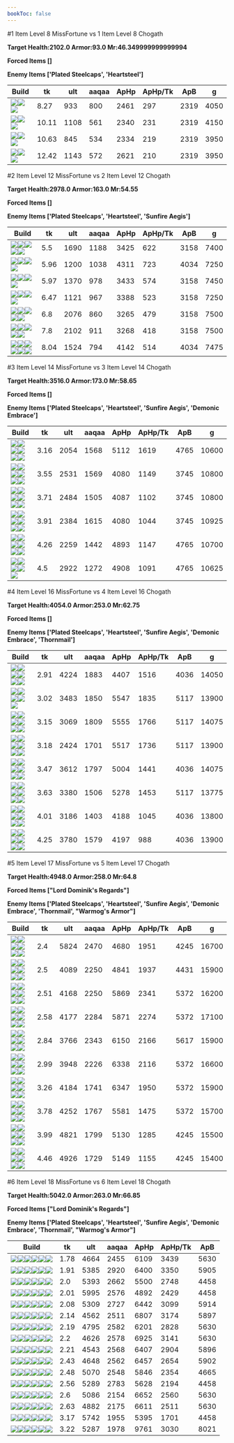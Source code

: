 ```yaml
---
bookToc: false
---
```


#1 Item Level 8 MissFortune vs 1 Item Level 8 Chogath

**Target Health:2102.0 Armor:93.0 Mr:46.349999999999994**


**Forced Items []**


**Enemy Items ['Plated Steelcaps', 'Heartsteel']**




Build | tk | ult | aaqaa |ApHp | ApHp/Tk | ApB | g
-|-|-|-|-|-|-|-
![](/item/3153.png)![](/item/1001.png)![](/item/1055.png)|8.27|933|800|2461|297|2319|4050
![](/item/6675.png)![](/item/1001.png)![](/item/1055.png)|10.11|1108|561|2340|231|2319|4150
![](/item/3115.png)![](/item/1001.png)![](/item/1055.png)|10.63|845|534|2334|219|2319|3950
![](/item/3072.png)![](/item/1001.png)![](/item/1055.png)|12.42|1143|572|2621|210|2319|3950




























































#2 Item Level 12 MissFortune vs 2 Item Level 12 Chogath

**Target Health:2978.0 Armor:163.0 Mr:54.55**


**Forced Items []**


**Enemy Items ['Plated Steelcaps', 'Heartsteel', 'Sunfire Aegis']**




Build | tk | ult | aaqaa |ApHp | ApHp/Tk | ApB | g
-|-|-|-|-|-|-|-
![](/item/3153.png)![](/item/3036.png)![](/item/1001.png)![](/item/1055.png)![](/item/1036.png)|5.5|1690|1188|3425|622|3158|7400
![](/item/3153.png)![](/item/3091.png)![](/item/1001.png)![](/item/1055.png)|5.96|1200|1038|4311|723|4034|7250
![](/item/3153.png)![](/item/6675.png)![](/item/1001.png)![](/item/1055.png)|5.97|1370|978|3433|574|3158|7450
![](/item/3153.png)![](/item/3115.png)![](/item/1001.png)![](/item/1055.png)|6.47|1121|967|3388|523|3158|7250
![](/item/6675.png)![](/item/3036.png)![](/item/1001.png)![](/item/1055.png)![](/item/1036.png)|6.8|2076|860|3265|479|3158|7500
![](/item/3036.png)![](/item/3031.png)![](/item/1001.png)![](/item/1055.png)![](/item/1036.png)|7.8|2102|911|3268|418|3158|7500
![](/item/3091.png)![](/item/3179.png)![](/item/1001.png)![](/item/1055.png)![](/item/1037.png)![](/item/1036.png)|8.04|1524|794|4142|514|4034|7475




























































#3 Item Level 14 MissFortune vs 3 Item Level 14 Chogath

**Target Health:3516.0 Armor:173.0 Mr:58.65**


**Forced Items []**


**Enemy Items ['Plated Steelcaps', 'Heartsteel', 'Sunfire Aegis', 'Demonic Embrace']**




Build | tk | ult | aaqaa |ApHp | ApHp/Tk | ApB | g
-|-|-|-|-|-|-|-
![](/item/3153.png)![](/item/3036.png)![](/item/3091.png)![](/item/1001.png)![](/item/1055.png)![](/item/1036.png)|3.16|2054|1568|5112|1619|4765|10600
![](/item/3153.png)![](/item/3036.png)![](/item/3031.png)![](/item/1001.png)![](/item/1055.png)![](/item/1036.png)|3.55|2531|1569|4080|1149|3745|10800
![](/item/3153.png)![](/item/3036.png)![](/item/6675.png)![](/item/1001.png)![](/item/1055.png)![](/item/1036.png)|3.71|2484|1505|4087|1102|3745|10800
![](/item/3153.png)![](/item/3036.png)![](/item/3095.png)![](/item/1001.png)![](/item/1055.png)![](/item/1037.png)|3.91|2384|1615|4080|1044|3745|10925
![](/item/3036.png)![](/item/3091.png)![](/item/6671.png)![](/item/1001.png)![](/item/1055.png)![](/item/1036.png)|4.26|2259|1442|4893|1147|4765|10700
![](/item/3036.png)![](/item/3091.png)![](/item/3142.png)![](/item/1055.png)![](/item/1037.png)|4.5|2922|1272|4908|1091|4765|10625




























































#4 Item Level 16 MissFortune vs 4 Item Level 16 Chogath

**Target Health:4054.0 Armor:253.0 Mr:62.75**


**Forced Items []**


**Enemy Items ['Plated Steelcaps', 'Heartsteel', 'Sunfire Aegis', 'Demonic Embrace', 'Thornmail']**




Build | tk | ult | aaqaa |ApHp | ApHp/Tk | ApB | g
-|-|-|-|-|-|-|-
![](/item/3153.png)![](/item/3036.png)![](/item/6676.png)![](/item/3142.png)![](/item/1038.png)![](/item/1036.png)|2.91|4224|1883|4407|1516|4036|14050
![](/item/3153.png)![](/item/3036.png)![](/item/3091.png)![](/item/3142.png)![](/item/1038.png)|3.02|3483|1850|5547|1835|5117|13900
![](/item/3153.png)![](/item/3036.png)![](/item/3091.png)![](/item/3031.png)![](/item/1001.png)![](/item/1037.png)|3.15|3069|1809|5555|1766|5117|14075
![](/item/3153.png)![](/item/3036.png)![](/item/3091.png)![](/item/3085.png)![](/item/1001.png)![](/item/1038.png)|3.18|2424|1701|5517|1736|5117|13900
![](/item/3153.png)![](/item/3036.png)![](/item/3031.png)![](/item/3072.png)![](/item/1001.png)![](/item/1037.png)|3.47|3612|1797|5004|1441|4036|14075
![](/item/6675.png)![](/item/3036.png)![](/item/3091.png)![](/item/3095.png)![](/item/1001.png)![](/item/1037.png)|3.63|3380|1506|5278|1453|5117|13775
![](/item/3036.png)![](/item/3031.png)![](/item/3085.png)![](/item/3087.png)![](/item/1001.png)![](/item/1038.png)|4.01|3186|1403|4188|1045|4036|13800
![](/item/3036.png)![](/item/3031.png)![](/item/3095.png)![](/item/3508.png)![](/item/1001.png)![](/item/1038.png)|4.25|3780|1579|4197|988|4036|13900




























































#5 Item Level 17 MissFortune vs 5 Item Level 17 Chogath

**Target Health:4948.0 Armor:258.0 Mr:64.8**


**Forced Items ["Lord Dominik's Regards"]**


**Enemy Items ['Plated Steelcaps', 'Heartsteel', 'Sunfire Aegis', 'Demonic Embrace', 'Thornmail', "Warmog's Armor"]**




Build | tk | ult | aaqaa |ApHp | ApHp/Tk | ApB | g
-|-|-|-|-|-|-|-
![](/item/3153.png)![](/item/3036.png)![](/item/6676.png)![](/item/3142.png)![](/item/6696.png)![](/item/1038.png)|2.4|5824|2470|4680|1951|4245|16700
![](/item/3153.png)![](/item/3036.png)![](/item/3115.png)![](/item/6676.png)![](/item/6692.png)![](/item/1001.png)|2.5|4089|2250|4841|1937|4431|15900
![](/item/3153.png)![](/item/3036.png)![](/item/3091.png)![](/item/6676.png)![](/item/6675.png)![](/item/1001.png)|2.51|4168|2250|5869|2341|5372|16200
![](/item/3153.png)![](/item/3036.png)![](/item/3091.png)![](/item/3142.png)![](/item/3115.png)![](/item/1038.png)|2.58|4177|2284|5871|2274|5372|17100
![](/item/3153.png)![](/item/3036.png)![](/item/3091.png)![](/item/3087.png)![](/item/6692.png)![](/item/1001.png)|2.84|3766|2343|6150|2166|5617|15900
![](/item/3153.png)![](/item/3036.png)![](/item/3091.png)![](/item/3031.png)![](/item/3074.png)![](/item/1001.png)|2.99|3948|2226|6338|2116|5372|16600
![](/item/3036.png)![](/item/3031.png)![](/item/3046.png)![](/item/3072.png)![](/item/3091.png)![](/item/1001.png)|3.26|4184|1741|6347|1950|5372|15900
![](/item/3036.png)![](/item/3031.png)![](/item/3004.png)![](/item/3091.png)![](/item/3508.png)![](/item/1001.png)|3.78|4252|1767|5581|1475|5372|15700
![](/item/3036.png)![](/item/3031.png)![](/item/3072.png)![](/item/3087.png)![](/item/6695.png)![](/item/1001.png)|3.99|4821|1799|5130|1285|4245|15500
![](/item/3036.png)![](/item/3031.png)![](/item/3072.png)![](/item/3508.png)![](/item/6695.png)![](/item/1001.png)|4.46|4926|1729|5149|1155|4245|15400




























































#6 Item Level 18 MissFortune vs 6 Item Level 18 Chogath

**Target Health:5042.0 Armor:263.0 Mr:66.85**


**Forced Items ["Lord Dominik's Regards"]**


**Enemy Items ['Plated Steelcaps', 'Heartsteel', 'Sunfire Aegis', 'Demonic Embrace', 'Thornmail', "Warmog's Armor"]**




Build | tk | ult | aaqaa |ApHp | ApHp/Tk | ApB
-|-|-|-|-|-|-
![](/item/3153.png)![](/item/3036.png)![](/item/3091.png)![](/item/6676.png)![](/item/6675.png)![](/item/3085.png)|1.78|4664|2455|6109|3439|5630
![](/item/3153.png)![](/item/3036.png)![](/item/3091.png)![](/item/3095.png)![](/item/6676.png)![](/item/6692.png)|1.91|5385|2920|6400|3350|5905
![](/item/3153.png)![](/item/3036.png)![](/item/3031.png)![](/item/3072.png)![](/item/3085.png)![](/item/6676.png)|2.0|5393|2662|5500|2748|4458
![](/item/3153.png)![](/item/3036.png)![](/item/6676.png)![](/item/3142.png)![](/item/6696.png)![](/item/3115.png)|2.01|5995|2576|4892|2429|4458
![](/item/3153.png)![](/item/3036.png)![](/item/3091.png)![](/item/3004.png)![](/item/6696.png)![](/item/6692.png)|2.08|5309|2727|6442|3099|5914
![](/item/3153.png)![](/item/3036.png)![](/item/3091.png)![](/item/3074.png)![](/item/3115.png)![](/item/6692.png)|2.14|4562|2511|6807|3174|5897
![](/item/3153.png)![](/item/3036.png)![](/item/3091.png)![](/item/3031.png)![](/item/3046.png)![](/item/6676.png)|2.19|4795|2582|6201|2828|5630
![](/item/3153.png)![](/item/3036.png)![](/item/3091.png)![](/item/3031.png)![](/item/3072.png)![](/item/3085.png)|2.2|4626|2578|6925|3141|5630
![](/item/3153.png)![](/item/3036.png)![](/item/3091.png)![](/item/3004.png)![](/item/3115.png)![](/item/6692.png)|2.21|4543|2568|6407|2904|5896
![](/item/3153.png)![](/item/3036.png)![](/item/3091.png)![](/item/3004.png)![](/item/3046.png)![](/item/6692.png)|2.43|4648|2562|6457|2654|5902
![](/item/3153.png)![](/item/3036.png)![](/item/3072.png)![](/item/3085.png)![](/item/3508.png)![](/item/6692.png)|2.48|5070|2548|5846|2354|4665
![](/item/3153.png)![](/item/3036.png)![](/item/3031.png)![](/item/3072.png)![](/item/3094.png)![](/item/3095.png)|2.56|5289|2783|5628|2194|4458
![](/item/3036.png)![](/item/3031.png)![](/item/3046.png)![](/item/3072.png)![](/item/3091.png)![](/item/3087.png)|2.6|5086|2154|6652|2560|5630
![](/item/3036.png)![](/item/3031.png)![](/item/3085.png)![](/item/3087.png)![](/item/3072.png)![](/item/3091.png)|2.63|4882|2175|6611|2511|5630
![](/item/3036.png)![](/item/3031.png)![](/item/3046.png)![](/item/3072.png)![](/item/3179.png)![](/item/6696.png)|3.17|5742|1955|5395|1701|4458
![](/item/3036.png)![](/item/3031.png)![](/item/3004.png)![](/item/3072.png)![](/item/3085.png)![](/item/3156.png)|3.22|5287|1978|9761|3030|8021




























































